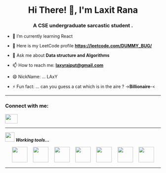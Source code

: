 <h1 align="center">Hi There! 👋, I'm Laxit Rana </h1>
<h3 align="center">A CSE undergraduate sarcastic student .</h3>



<!--
**Dummy-Bug/Dummy-Bug** is a ✨ _special_ ✨ repository because its `README.md` (this file) appears on your GitHub profile.

Here are some ideas to get you started:

-->

- 🔭 I’m currently learning React 

- 👯 Here is my LeetCode profile **https://leetcode.com/DUMMY_BUG/**


- 💬 Ask me about **Data structure and Algorithms**

- 📫 How to reach me: **laxyrajput@gmail.com**

- 😄 NickName: ... LAxY

- ⚡ Fun fact: ... can you guess a cat which is in the aire ?    ->**Billionaire**-<

<hr>
<p align="left">
<h3 align="left">Connect with me:</h3>
<a href="https://www.linkedin.com/in/laxit/" target="blank"><img align="center" src="https://cdn.jsdelivr.net/npm/simple-icons@3.0.1/icons/linkedin.svg" height="30" width="40" /></a>
</p>

<!-- ![Dummy-Bug's github stats](https://github-readme-stats.vercel.app/api?username=Dummy-Bug) -->

<hr>

<img src="https://media.giphy.com/media/iY8CRBdQXODJSCERIr/giphy.gif" width="30px">&nbsp;***Working tools...***
<p align="center"> 
  <code> <img height="50" src="https://upload.wikimedia.org/wikipedia/commons/0/0a/Python.svg"> </code>
  <code> <img height="50" src="https://www.vectorlogo.zone/logos/java/java-ar21.svg"> </code>  
  <code> <img height="50" src="https://www.vectorlogo.zone/logos/jupyter/jupyter-ar21.svg"> </code>
  <code> <img height="50" src="https://www.vectorlogo.zone/logos/w3_html5/w3_html5-ar21.svg"> </code>
  <code> <img height="50" src="https://www.vectorlogo.zone/logos/mysql/mysql-ar21.svg"> </code>
  <code> <img height="50" src="https://www.vectorlogo.zone/logos/reactjs/reactjs-ar21.svg"> </code>
  <code> <img height="50" src="https://www.vectorlogo.zone/logos/javascript/javascript-ar21.svg"> </code>

  <hr>
<!--   <p align="left">
 <img src="https://media.giphy.com/media/W5eoZHPpUx9sapR0eu/giphy.gif" width="30px" alt="Git"/>&nbsp;<i><b>Git Activeness</b></i></p> -->
 
<!--  [![Top Langs](https://github-readme-stats.vercel.app/api/top-langs/?username=Dummy-Bug)](https://github.com/Dummy-Bug/github-readme-stats) -->
